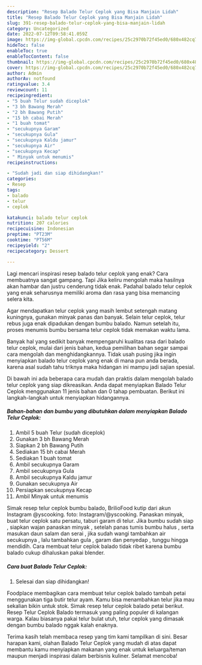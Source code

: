 ```yaml
---
description: "Resep Balado Telur Ceplok yang Bisa Manjain Lidah"
title: "Resep Balado Telur Ceplok yang Bisa Manjain Lidah"
slug: 391-resep-balado-telur-ceplok-yang-bisa-manjain-lidah
category: Uncategorized
date: 2022-07-12T09:58:41.059Z
image: https://img-global.cpcdn.com/recipes/25c2970b72f45ed0/680x482cq70/balado-telur-ceplok-foto-resep-utama.jpg
hideToc: false
enableToc: true
enableTocContent: false
thumbnail: https://img-global.cpcdn.com/recipes/25c2970b72f45ed0/680x482cq70/balado-telur-ceplok-foto-resep-utama.jpg
cover: https://img-global.cpcdn.com/recipes/25c2970b72f45ed0/680x482cq70/balado-telur-ceplok-foto-resep-utama.jpg
author: Admin
authorAv: notfound
ratingvalue: 3.4
reviewcount: 11
recipeingredient:
- "5 buah Telur sudah diceplok"
- "3 bh Bawang Merah"
- "2 bh Bawang Putih"
- "15 bh cabai Merah"
- "1 buah tomat"
- "secukupnya Garam"
- "secukupnya Gula"
- "secukupnya Kaldu jamur"
- "secukupnya Air"
- "secukupnya Kecap"
- " Minyak untuk menumis"
recipeinstructions:

- "Sudah jadi dan siap dihidangkan!"
categories:
- Resep
tags:
- balado
- telur
- ceplok

katakunci: balado telur ceplok 
nutrition: 207 calories
recipecuisine: Indonesian
preptime: "PT23M"
cooktime: "PT56M"
recipeyield: "2"
recipecategory: Dessert

---
```



Lagi mencari inspirasi resep balado telur ceplok yang enak? Cara membuatnya sangat gampang. Tapi Jika keliru mengolah maka hasilnya akan hambar dan justru cenderung tidak enak. Padahal balado telur ceplok yang enak seharusnya memiliki aroma dan rasa yang bisa memancing selera kita.


Agar mendapatkan telur ceplok yang masih lembut setengah matang kuningnya, gunakan minyak panas dan banyak. Selain telur ceplok, telur rebus juga enak dipadukan dengan bumbu balado. Namun setelah itu, proses menumis bumbu bersama telur ceplok tidak memakan waktu lama.

Banyak hal yang sedikit banyak mempengaruhi kualitas rasa dari balado telur ceplok, mulai dari jenis bahan, kedua pemilihan bahan segar sampai cara mengolah dan menghidangkannya. Tidak usah pusing jika ingin menyiapkan balado telur ceplok yang enak di mana pun anda berada, karena asal sudah tahu triknya maka hidangan ini mampu jadi sajian spesial.


Di bawah ini ada beberapa cara mudah dan praktis dalam mengolah balado telur ceplok yang siap dikreasikan. Anda dapat menyiapkan Balado Telur Ceplok menggunakan 11 jenis bahan dan 0 tahap pembuatan. Berikut ini langkah-langkah untuk menyiapkan hidangannya.

<!--inarticleads1-->

##### Bahan-bahan dan bumbu yang dibutuhkan dalam menyiapkan Balado Telur Ceplok:

1. Ambil 5 buah Telur (sudah diceplok)
1. Gunakan 3 bh Bawang Merah
1. Siapkan 2 bh Bawang Putih
1. Sediakan 15 bh cabai Merah
1. Sediakan 1 buah tomat
1. Ambil secukupnya Garam
1. Ambil secukupnya Gula
1. Ambil secukupnya Kaldu jamur
1. Gunakan secukupnya Air
1. Persiapkan secukupnya Kecap
1. Ambil  Minyak untuk menumis


Simak resep telur ceplok bumbu balado, BrilioFood kutip dari akun Instagram @yscooking. foto: Instagram/@yscooking. Panaskan minyak, buat telur ceplok satu persatu, taburi garam di telur. Jika bumbu sudah siap , siapkan wajan panaskan minyak , setelah panas tumis bumbu halus , serta masukan daun salam dan serai , jika sudah wangi tambahkan air secukupnya , lalu tambahkan gula , garam dan penyedap , tunggu hingga mendidih. Cara membuat telur ceplok balado tidak ribet karena bumbu balado cukup dihaluskan pakai blender. 

<!--inarticleads2-->

##### Cara buat Balado Telur Ceplok:


1. Selesai dan siap dihidangkan!

Foodplace membagikan cara membuat telur ceplok balado tambah petai menggunakan tiga butir telur ayam. Kamu bisa menambahkan telur jika mau sekalian bikin untuk stok. Simak resep telur ceplok balado petai berikut. Resep Telur Ceplok Balado termasuk yang paling populer di kalangan warga. Kalau biasanya pakai telur bulat utuh, telur ceplok yang dimasak dengan bumbu balado nggak kalah enaknya. 

Terima kasih telah membaca resep yang tim kami tampilkan di sini. Besar harapan kami, olahan Balado Telur Ceplok yang mudah di atas dapat membantu kamu menyiapkan makanan yang enak untuk keluarga/teman maupun menjadi inspirasi dalam berbisnis kuliner. Selamat mencoba!
